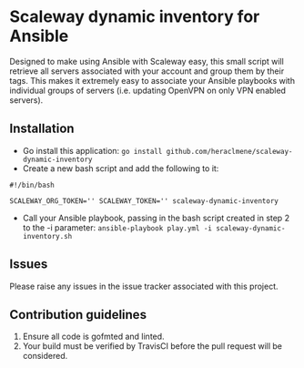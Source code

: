 # Scaleway dynamic inventory for Ansible

Designed to make using Ansible with Scaleway easy, this small script will
retrieve all servers associated with your account and group them by their
tags. This makes it extremely easy to associate your Ansible playbooks with
individual groups of servers (i.e. updating OpenVPN on only VPN enabled
servers).

## Installation

* Go install this application: `go install github.com/heraclmene/scaleway-dynamic-inventory`
* Create a new bash script and add the following to it: 
```
#!/bin/bash

SCALEWAY_ORG_TOKEN='' SCALEWAY_TOKEN='' scaleway-dynamic-inventory
```
* Call your Ansible playbook, passing in the bash script created in step 2 to the -i parameter: `ansible-playbook play.yml -i scaleway-dynamic-inventory.sh`

## Issues

Please raise any issues in the issue tracker associated with this project.

## Contribution guidelines

1. Ensure all code is gofmted and linted. 
2. Your build must be verified by TravisCI before the pull request will be
considered.
